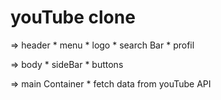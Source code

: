 # youTube clone

=> header
    * menu
    * logo
    * search Bar
    * profil

=> body
    * sideBar
    * buttons  

=> main Container
    * fetch data from youTube API 

   


    
    
